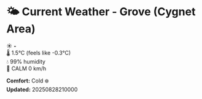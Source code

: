 # 🌤️ Current Weather - Grove (Cygnet Area)

☀️ **-**  
🌡️ 1.5°C (feels like -0.3°C)  
💧 99% humidity  
💨 CALM 0 km/h  

**Comfort:** Cold ❄️  
**Updated:** 20250828210000
